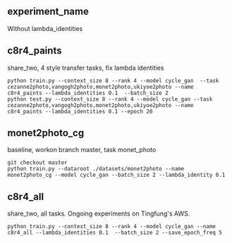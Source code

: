 ## experiment_name
Without lambda_identities 



## c8r4_paints
share_two, 4 style transfer tasks, fix lambda identities
```
python train.py --context_size 8 --rank 4 --model cycle_gan  --task cezanne2photo,vangogh2photo,monet2photo,ukiyoe2photo --name c8r4_paints --lambda_identities 0.1  --batch_size 2 
python test.py --context_size 8 --rank 4 --model cycle_gan --task cezanne2photo,vangogh2photo,monet2photo,ukiyoe2photo --name c8r4_paints --lambda_identities 0.1 --epoch 20
```


## monet2photo_cg
baseline, workon branch master, task monet_photo
```
git checkout master
python train.py --dataroot ./datasets/monet2photo --name monet2photo_cg --model cycle_gan --batch_size 2 --lambda_identity 0.1
```


## c8r4_all
share_two, all tasks. Ongoing experiments on Tingfung's AWS.
```
python train.py --context_size 8 --rank 4 --model cycle_gan --name c8r4_all --lambda_identities 0.1  --batch_size 2 --save_epoch_freq 5
```

